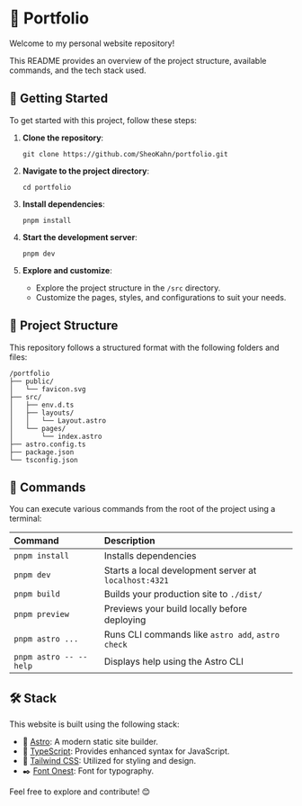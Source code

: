 # 🏡 Portfolio

Welcome to my personal website repository!

This README provides an overview of the project structure, available commands, and the tech stack used.

## 🚀 Getting Started

To get started with this project, follow these steps:

1. **Clone the repository**:

   ```
   git clone https://github.com/SheoKahn/portfolio.git
   ```

2. **Navigate to the project directory**:

   ```
   cd portfolio
   ```

3. **Install dependencies**:

   ```
   pnpm install
   ```

4. **Start the development server**:

   ```
   pnpm dev
   ```

5. **Explore and customize**:
   -  Explore the project structure in the `/src` directory.
   -  Customize the pages, styles, and configurations to suit your needs.

## 📂 Project Structure

This repository follows a structured format with the following folders and files:

```text
/portfolio
├── public/
│   └── favicon.svg
├── src/
│   ├── env.d.ts
│   ├── layouts/
│   │   └── Layout.astro
│   └── pages/
│       └── index.astro
├── astro.config.ts
├── package.json
└── tsconfig.json
```

## 🧞 Commands

You can execute various commands from the root of the project using a terminal:

| Command                | Description                                           |
| :--------------------- | :---------------------------------------------------- |
| `pnpm install`         | Installs dependencies                                 |
| `pnpm dev`             | Starts a local development server at `localhost:4321` |
| `pnpm build`           | Builds your production site to `./dist/`              |
| `pnpm preview`         | Previews your build locally before deploying          |
| `pnpm astro ...`       | Runs CLI commands like `astro add`, `astro check`     |
| `pnpm astro -- --help` | Displays help using the Astro CLI                     |

## 🛠️ Stack

This website is built using the following stack:

-  🚧 [Astro](https://astro.build): A modern static site builder.
-  📑 [TypeScript](https://www.typescriptlang.org): Provides enhanced syntax for JavaScript.
-  💅 [Tailwind CSS](https://tailwindcss.com): Utilized for styling and design.
-  ✒️ [Font Onest](https://fontsource.org/fonts/onest): Font for typography.

Feel free to explore and contribute! 😊
